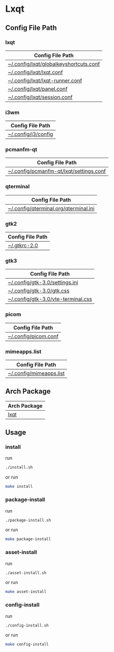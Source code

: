 
# Lxqt


## Config File Path


### lxqt

| Config File Path |
| --- |
| [~/.config/lxqt/globalkeyshortcuts.conf](./asset/overlay/etc/skel/.config/lxqt/globalkeyshortcuts.conf) |
| [~/.config/lxqt/lxqt.conf](./asset/overlay/etc/skel/.config/lxqt/lxqt.conf) |
| [~/.config/lxqt/lxqt-runner.conf](./asset/overlay/etc/skel/.config/lxqt/lxqt-runner.conf) |
| [~/.config/lxqt/panel.conf](./asset/overlay/etc/skel/.config/lxqt/panel.conf) |
| [~/.config/lxqt/session.conf](./asset/overlay/etc/skel/.config/lxqt/session.conf) |


### i3wm

| Config File Path |
| --- |
| [~/.config/i3/config](./asset/overlay/etc/skel/.config/i3/config) |


### pcmanfm-qt

| Config File Path |
| --- |
| [~/.config/pcmanfm-qt/lxqt/settings.conf](./asset/overlay/etc/skel/.config/pcmanfm-qt/lxqt/settings.conf) |


### qterminal

| Config File Path |
| --- |
| [~/.config/qterminal.org/qterminal.ini](./asset/overlay/etc/skel/.config/qterminal.org/qterminal.ini) |


### gtk2

| Config File Path |
| --- |
| [~/.gtkrc-2.0](./asset/overlay/etc/skel/.gtkrc-2.0) |


### gtk3

| Config File Path |
| --- |
| [~/.config/gtk-3.0/settings.ini](./asset/overlay/etc/skel/.config/gtk-3.0/settings.ini) |
| [~/.config/gtk-3.0/gtk.css](./asset/overlay/etc/skel/.config/gtk-3.0/gtk.css) |
| [~/.config/gtk-3.0/vte-terminal.css](./asset/overlay/etc/skel/.config/gtk-3.0/vte-terminal.css) |


### picom

| Config File Path |
| --- |
| [~/.config/picom.conf](./asset/overlay/etc/skel/.config/picom.conf) |


### mimeapps.list

| Config File Path |
| --- |
| [~/.config/mimeapps.list](./asset/overlay/etc/skel/.config/mimeapps.list) |




## Arch Package

| Arch Package |
| --- |
| [lxqt](https://archlinux.org/groups/x86_64/lxqt/) |




## Usage


### install

run

``` sh
./install.sh
```

or run

``` sh
make install
```


### package-install

run

``` sh
./package-install.sh
```

or run

``` sh
make package-install
```


### asset-install

run

``` sh
./asset-install.sh
```

or run

``` sh
make asset-install
```


### config-install

run

``` sh
./config-install.sh
```

or run

``` sh
make config-install
```

